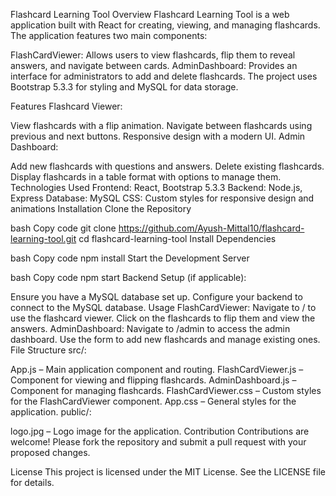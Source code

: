 Flashcard Learning Tool
Overview
Flashcard Learning Tool is a web application built with React for creating, viewing, and managing flashcards. The application features two main components:

FlashCardViewer: Allows users to view flashcards, flip them to reveal answers, and navigate between cards.
AdminDashboard: Provides an interface for administrators to add and delete flashcards.
The project uses Bootstrap 5.3.3 for styling and MySQL for data storage.

Features
Flashcard Viewer:

View flashcards with a flip animation.
Navigate between flashcards using previous and next buttons.
Responsive design with a modern UI.
Admin Dashboard:

Add new flashcards with questions and answers.
Delete existing flashcards.
Display flashcards in a table format with options to manage them.
Technologies Used
Frontend: React, Bootstrap 5.3.3
Backend: Node.js, Express
Database: MySQL
CSS: Custom styles for responsive design and animations
Installation
Clone the Repository

bash
Copy code
git clone https://github.com/Ayush-Mittal10/flashcard-learning-tool.git
cd flashcard-learning-tool
Install Dependencies

bash
Copy code
npm install
Start the Development Server

bash
Copy code
npm start
Backend Setup (if applicable):

Ensure you have a MySQL database set up.
Configure your backend to connect to the MySQL database.
Usage
FlashCardViewer: Navigate to / to use the flashcard viewer. Click on the flashcards to flip them and view the answers.
AdminDashboard: Navigate to /admin to access the admin dashboard. Use the form to add new flashcards and manage existing ones.
File Structure
src/:

App.js – Main application component and routing.
FlashCardViewer.js – Component for viewing and flipping flashcards.
AdminDashboard.js – Component for managing flashcards.
FlashCardViewer.css – Custom styles for the FlashCardViewer component.
App.css – General styles for the application.
public/:

logo.jpg – Logo image for the application.
Contribution
Contributions are welcome! Please fork the repository and submit a pull request with your proposed changes.

License
This project is licensed under the MIT License. See the LICENSE file for details.
